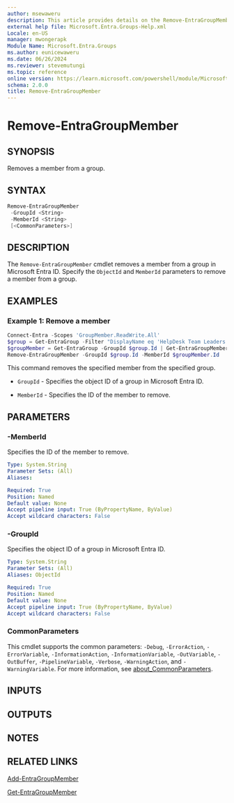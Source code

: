 ```yaml
---
author: msewaweru
description: This article provides details on the Remove-EntraGroupMember command.
external help file: Microsoft.Entra.Groups-Help.xml
Locale: en-US
manager: mwongerapk
Module Name: Microsoft.Entra.Groups
ms.author: eunicewaweru
ms.date: 06/26/2024
ms.reviewer: stevemutungi
ms.topic: reference
online version: https://learn.microsoft.com/powershell/module/Microsoft.Entra.Groups/Remove-EntraGroupMember
schema: 2.0.0
title: Remove-EntraGroupMember
---
```


# Remove-EntraGroupMember

## SYNOPSIS

Removes a member from a group.

## SYNTAX

```powershell
Remove-EntraGroupMember
 -GroupId <String>
 -MemberId <String>
 [<CommonParameters>]
```

## DESCRIPTION

The `Remove-EntraGroupMember` cmdlet removes a member from a group in Microsoft Entra ID. Specify the `ObjectId` and `MemberId` parameters to remove a member from a group.

## EXAMPLES

### Example 1: Remove a member

```powershell
Connect-Entra -Scopes 'GroupMember.ReadWrite.All'
$group = Get-EntraGroup -Filter "DisplayName eq 'HelpDesk Team Leaders'"
$groupMember = Get-EntraGroup -GroupId $group.Id | Get-EntraGroupMember | Where-Object {$_.displayName -eq 'Adele Vance'}
Remove-EntraGroupMember -GroupId $group.Id -MemberId $groupMember.Id
```

This command removes the specified member from the specified group.  

- `GroupId` - Specifies the object ID of a group in Microsoft Entra ID.

- `MemberId` - Specifies the ID of the member to remove.

## PARAMETERS

### -MemberId

Specifies the ID of the member to remove.

```yaml
Type: System.String
Parameter Sets: (All)
Aliases:

Required: True
Position: Named
Default value: None
Accept pipeline input: True (ByPropertyName, ByValue)
Accept wildcard characters: False
```

### -GroupId

Specifies the object ID of a group in Microsoft Entra ID.

```yaml
Type: System.String
Parameter Sets: (All)
Aliases: ObjectId

Required: True
Position: Named
Default value: None
Accept pipeline input: True (ByPropertyName, ByValue)
Accept wildcard characters: False
```

### CommonParameters

This cmdlet supports the common parameters: `-Debug`, `-ErrorAction`, `-ErrorVariable`, `-InformationAction`, `-InformationVariable`, `-OutVariable`, `-OutBuffer`, `-PipelineVariable`, `-Verbose`, `-WarningAction`, and `-WarningVariable`. For more information, see [about_CommonParameters](https://go.microsoft.com/fwlink/?LinkID=113216).

## INPUTS

## OUTPUTS

## NOTES

## RELATED LINKS

[Add-EntraGroupMember](Add-EntraGroupMember.md)

[Get-EntraGroupMember](Get-EntraGroupMember.md)
